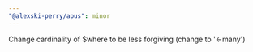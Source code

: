 ```yaml
---
"@alexski-perry/apus": minor
---
```


Change cardinality of $where to be less forgiving (change to '<-many')
